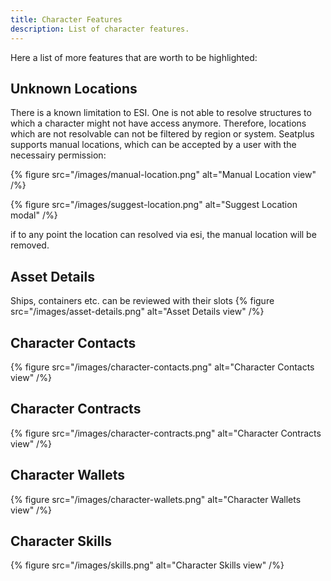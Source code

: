 ```yaml
---
title: Character Features
description: List of character features.
---
```


Here a list of more features that are worth to be highlighted:

## Unknown Locations

There is a known limitation to ESI. One is not able to resolve
structures to which a character might not have access anymore.
Therefore, locations which are not resolvable can not be filtered by
region or system. Seatplus supports manual locations, which can be
accepted by a user with the necessairy permission:

{% figure src="/images/manual-location.png" alt="Manual Location view" /%}

{% figure src="/images/suggest-location.png" alt="Suggest Location modal" /%}

if to any point the location can resolved via esi, the manual location
will be removed.

## Asset Details

Ships, containers etc. can be reviewed with their slots
{% figure src="/images/asset-details.png" alt="Asset Details view" /%}

## Character Contacts

{% figure src="/images/character-contacts.png" alt="Character Contacts view" /%}

## Character Contracts
{% figure src="/images/character-contracts.png" alt="Character Contracts view" /%}

## Character Wallets
{% figure src="/images/character-wallets.png" alt="Character Wallets view" /%}

## Character Skills
{% figure src="/images/skills.png" alt="Character Skills view" /%}
